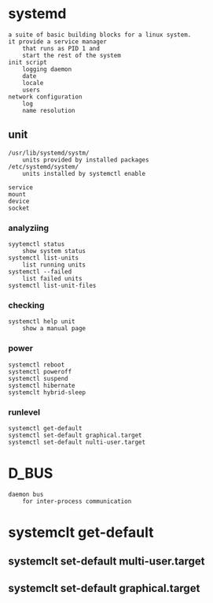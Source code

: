 # systemd
    a suite of basic building blocks for a linux system.
    it provide a service manager
        that runs as PID 1 and 
        start the rest of the system
    init script
        logging daemon
        date
        locale
        users
    network configuration
        log
        name resolution
## unit
    /usr/lib/systemd/systm/
        units provided by installed packages
    /etc/systemd/system/
        units installed by systemctl enable

    service
    mount
    device
    socket

### analyziing
    syytemctl status
        show system status
    systemctl list-units
        list running units
    systemctl --failed
        list failed units
    systemctl list-unit-files

### checking 
    systemctl help unit
        show a manual page
### power
    systemctl reboot
    systemctl poweroff
    systemctl suspend
    systemctl hibernate
    systemclt hybrid-sleep
### runlevel
    systemctl get-default
    systemctl set-default graphical.target
    systemctl set-default nulti-user.target


# D_BUS
    daemon bus
        for inter-process communication

# systemclt get-default

## systemclt set-default multi-user.target
## systemclt set-default graphical.target
